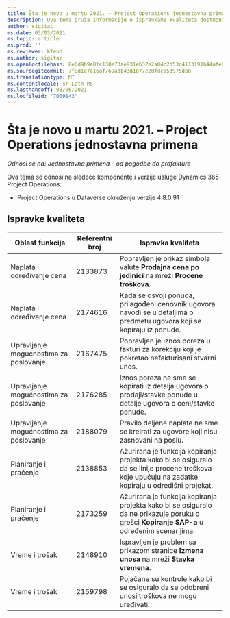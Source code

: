 ```yaml
---
title: Šta je novo u martu 2021. – Project Operations jednostavna primena
description: Ova tema pruža informacije o ispravkama kvaliteta dostupnim u izdanju jednostavne primene usluge Project Operations za mart 2021.
author: sigitac
ms.date: 03/03/2021
ms.topic: article
ms.prod: ''
ms.reviewer: kfend
ms.author: sigitac
ms.openlocfilehash: 8e0d9b9e8fc130e73ae931eb32e2a04c2d53c4113191b44afe8df6dc4678b25d
ms.sourcegitcommit: 7f8d1e7a16af769adb43d1877c28fdce53975db8
ms.translationtype: MT
ms.contentlocale: sr-Latn-RS
ms.lasthandoff: 08/06/2021
ms.locfileid: "7009143"
---
```

# <a name="whats-new-march-2021---project-operations-lite-deployment"></a>Šta je novo u martu 2021. – Project Operations jednostavna primena

_Odnosi se na: Jednostavna primena – od pogodbe do profakture_


Ova tema se odnosi na sledeće komponente i verzije usluge Dynamics 365 Project Operations:

- Project Operations u Dataverse okruženju verzije 4.8.0.91 

## <a name="quality-updates"></a>Ispravke kvaliteta

| **Oblast funkcija** | **Referentni broj** | **Ispravka kvaliteta** |
| --- | --- | --- |
| Naplata i određivanje cena | 2133873 | Popravljen je prikaz simbola valute **Prodajna cena po jedinici** na mreži **Procene troškova**. |
| Naplata i određivanje cena | 2174616 | Kada se osvoji ponuda, prilagođeni cenovnik ugovora navodi se u detaljima o predmetu ugovora koji se kopiraju iz ponude. |
| Upravljanje mogućnostima za poslovanje | 2167475 | Popravljen je iznos poreza u fakturi za korekciju koji je pokretao nefakturisani stvarni unos. |
| Upravljanje mogućnostima za poslovanje | 2176285 | Iznos poreza ne sme se kopirati iz detalja ugovora o prodaji/stavke ponude u detalje ugovora o ceni/stavke ponude. |
| Upravljanje mogućnostima za poslovanje | 2188079 | Pravilo deljene naplate ne sme se kreirati za ugovore koji nisu zasnovani na poslu. |
| Planiranje i praćenje | 2138853 | Ažurirana je funkcija kopiranja projekta kako bi se osiguralo da se linije procene troškova koje upućuju na zadatke kopiraju u odredišni projekat. |
| Planiranje i praćenje | 2173259 | Ažurirana je funkcija kopiranja projekta kako bi se osiguralo da ne prikazuje poruku o grešci **Kopiranje SAP-a** u određenim scenarijima. |
| Vreme i trošak | 2148910 | Ispravljen je problem sa prikazom stranice **Izmena unosa** na mreži **Stavka vremena**. |
| Vreme i trošak | 2159798 | Pojačane su kontrole kako bi se osiguralo da se odobreni unosi troškova ne mogu uređivati. |


